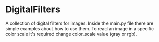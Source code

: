 # DigitalFilters
A collection of digital filters for images.
Inside the main.py file there are simple examples about how to use them.
To read an image in a specific color scale it's required change color_scale value (gray or rgb).